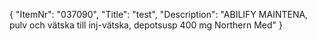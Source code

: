 {
  "ItemNr": "037090",
  "Title": "test",
  "Description": "ABILIFY MAINTENA, pulv och vätska till inj-vätska, depotsusp 400 mg Northern Med"
}